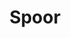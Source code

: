 ---
title: Spoor
name: tracks
pdok: TOP10NL
sizes:
  - title: Klein
    url: https://s3.eu-central-1.amazonaws.com/atlas-novus/spoor-TOP10-klein.png
    size: 0.3
    width: 2125
    height: 2500
  - title: Middel
    url: https://s3.eu-central-1.amazonaws.com/atlas-novus/spoor-TOP10-middel.png
    size: 0.6
    width: 4250
    height: 5000
  - title: Groot
    url: https://s3.eu-central-1.amazonaws.com/atlas-novus/spoor-TOP10-groot.png
    size: 1.6
    width: 8500
    height: 10000
  - title: Poster
    url: https://s3.eu-central-1.amazonaws.com/atlas-novus/spoor-TOP10-poster.png
    size: 4.2
    width: 17000
    height: 20000
---